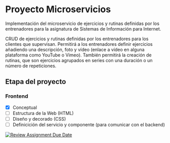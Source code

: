# Proyecto Microservicios

Implementación del microservicio de ejercicios y rutinas definidas por los entrenadores para la asignatura de Sistemas de Información para Internet.

CRUD de ejercicios y rutinas definidas por los entrenadores para los clientes que supervisan. Permitirá a los entrenadores definir ejercicios añadiendo una descripción, foto y vídeo (enlace a vídeo en alguna plataforma como YouTube o Vimeo). También permitirá la creación de rutinas, que son ejercicios agrupados en series con una duración o un número de repeticiones.

## Etapa del proyecto

### Frontend
- [x] Conceptual
- [ ] Estructura de la Web (HTML)
- [ ] Diseño y decorado (CSS)
- [ ] Definicición del servicio y componente (para comunicar con el backend)

[![Review Assignment Due Date](https://classroom.github.com/assets/deadline-readme-button-24ddc0f5d75046c5622901739e7c5dd533143b0c8e959d652212380cedb1ea36.svg)](https://classroom.github.com/a/5-86A-DI)
